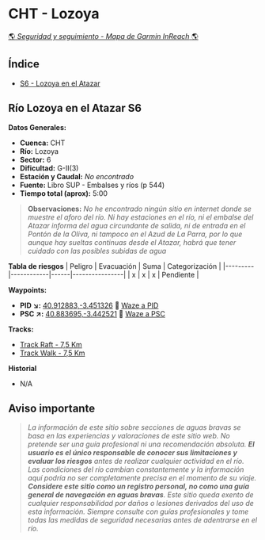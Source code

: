 # CHT - Lozoya
[:earth_americas: *Seguridad y seguimiento - Mapa de Garmin InReach* :earth_americas:](https://share.garmin.com/gpalacios82)

## Índice
* [S6 - Lozoya en el Atazar](./CHT-Lozoya.md#río-lozoya-en-el-atazar-s6)

## Río Lozoya en el Atazar S6

**Datos Generales:**
* **Cuenca:** CHT
* **Río:** Lozoya
* **Sector:** 6
* **Dificultad:** G-II(3)
* **Estación y Caudal:** *No encontrado*
* **Fuente:** Libro SUP - Embalses y ríos (p 544)
* **Tiempo total (aprox):** 5:00

>**Observaciones:**
*No he encontrado ningún sitio en internet donde se muestre el aforo del río. Ni hay estaciones en el río, ni el embalse del Atazar informa del agua circundante de salida, ni de entrada en el Pontón de la Oliva, ni tampoco en el Azud de La Parra, por lo que aunque hay sueltas continuas desde el Atazar, habrá que tener cuidado con las posibles subidas de agua*

**Tabla de riesgos**
| Peligro | Evacuación | Suma | Categorización |
|---------|------------|------|----------------|
|    x    |     x      |   x  |   Pendiente    |

**Waypoints:**
* **PID :arrow_lower_right::** [40.912883,-3.451326](https://maps.app.goo.gl/ZBQfK9zXSVHmMR3e8) :car: [Waze a PID](https://waze.com/?ll=40.912883,-3.451326&navigate=yes)
* **PSC :arrow_upper_right::** [40.883695,-3.442521](https://maps.app.goo.gl/PNo1EmDpAYhxYKqg8) :car: [Waze a PSC](https://waze.com/?ll=40.883695,-3.442521&navigate=yes)

**Tracks:**
* [Track Raft - 7,5 Km](https://connect.garmin.com/modern/course/286535876)
* [Track Walk - 7,5 Km](https://connect.garmin.com/modern/course/286535212)

**Historial**
* N/A

## Aviso importante
>*La información de este sitio sobre secciones de aguas bravas se basa en las experiencias y valoraciones de este sitio web. No pretende ser una guía profesional ni una recomendación absoluta. **El usuario es el único responsable de conocer sus limitaciones y evaluar los riesgos** antes de realizar cualquier actividad en el río. Las condiciones del río cambian constantemente y la información aquí podría no ser completamente precisa en el momento de su viaje. **Considere este sitio como un registro personal, no como una guía general de navegación en aguas bravas**. Este sitio queda exento de cualquier responsabilidad por daños o lesiones derivados del uso de esta información. Siempre consulte con guías profesionales y tome todas las medidas de seguridad necesarias antes de adentrarse en el río.*